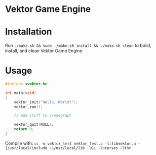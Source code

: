 Vektor Game Engine
==============

Installation
==============

Run `./make.sh && sudo ./make.sh install && ./make.sh clean` to build, install, and clean Vektor Game Engine

Usage
==============
```C
#include <vektor.h>

int main(void)
{
	vektor_init("Hello, World!");
	vektor_run();

	// add stuff to scenegraph

	vektor_quit(NULL);
	return 0;
}

```

Compile with:
`cc -o vektor_test vektor_test.c -l:libvektor.a -I/usr/local/include -L/usr/local/lib -lGL -lncurses -lthr`
